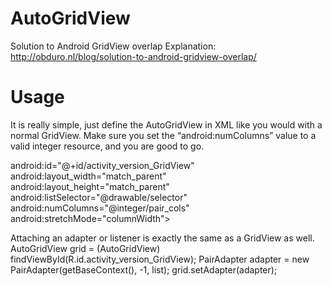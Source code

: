 AutoGridView
============

Solution to Android GridView overlap
Explanation: http://obduro.nl/blog/solution-to-android-gridview-overlap/


Usage
=====
It is really simple, just define the AutoGridView in XML like you would with a normal GridView. Make sure you set the “android:numColumns” value to a valid integer resource, and you are good to go.

android:id="@+id/activity_version_GridView"
android:layout_width="match_parent"
android:layout_height="match_parent"
android:listSelector="@drawable/selector"
android:numColumns="@integer/pair_cols"
android:stretchMode="columnWidth">

Attaching an adapter or listener is exactly the same as a GridView as well.
AutoGridView grid = (AutoGridView) findViewById(R.id.activity_version_GridView);
PairAdapter adapter = new PairAdapter(getBaseContext(), -1, list);
grid.setAdapter(adapter);